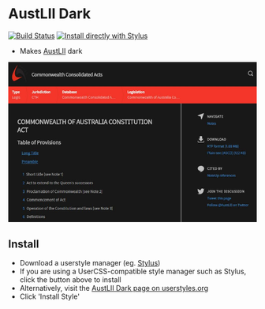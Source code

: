 # AustLII Dark

[![Build Status](https://github.com/endail/austlii-dark/workflows/build/badge.svg)](https://github.com/endail/austlii-dark/actions?query=workflow%3Abuild) [![Install directly with Stylus](https://img.shields.io/badge/Install%20directly%20with-Stylus-238b8b.svg)](https://raw.githubusercontent.com/endail/austlii-dark/master/build/austlii-dark.user.css)

- Makes [AustLII](http://www.austlii.edu.au/) dark

![Screenshot](./screenshot.jpg)

## Install
- Download a userstyle manager (eg. [Stylus](https://add0n.com/stylus.html))
- If you are using a UserCSS-compatible style manager such as Stylus, click the button above to install
- Alternatively, visit the [AustLII Dark page on userstyles.org](https://userstyles.org/styles/149563/austlii-dark)
- Click 'Install Style'
